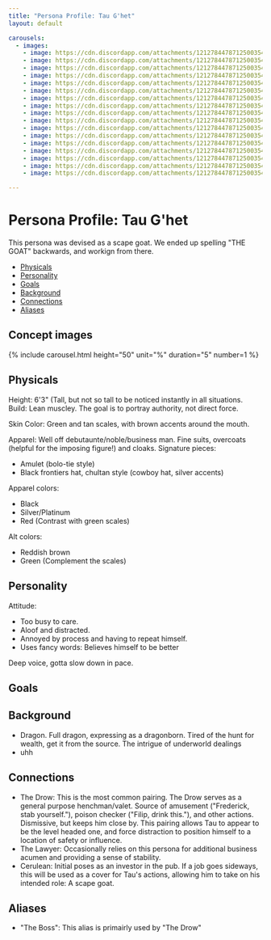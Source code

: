 ```yaml
---
title: "Persona Profile: Tau G'het"
layout: default

carousels: 
  - images:
    - image: https://cdn.discordapp.com/attachments/1212784478712500354/1212784572325171210/ba14f177-cc7b-4695-a492-487ee9d56be1.jpg?ex=65f318a6&is=65e0a3a6&hm=946903e3da07740e3a859d79258861f5db1c84416ff887e5e9f688c182741c7b&
    - image: https://cdn.discordapp.com/attachments/1212784478712500354/1212784572635553863/93863438-ca92-4501-9c8d-0e11f5fb5621.jpg?ex=65f318a6&is=65e0a3a6&hm=8ca490367f7d0a1d13f7273d48e91a835fcf7cd22c885f52238ea7b664583f68&
    - image: https://cdn.discordapp.com/attachments/1212784478712500354/1212784572912111616/3fdc6f69-98b1-47e6-8c16-0b7318109482.jpg?ex=65f318a6&is=65e0a3a6&hm=42d54b6e5b671ffb3ebb20b26683fd0a39b5cf941bf6ebd2019461d60630bcbf&
    - image: https://cdn.discordapp.com/attachments/1212784478712500354/1212784573210038282/b64d688f-2ac2-4ca4-be1d-4e6696affa7c.jpg?ex=65f318a6&is=65e0a3a6&hm=0bf6c2d9c58aef9c805a48bd54cf3a9da578cc1c30f0157a6344860516af1911&
    - image: https://cdn.discordapp.com/attachments/1212784478712500354/1212784573600235580/24ce8f9a-edd2-4c6d-b23b-f6c9f97c4284.jpg?ex=65f318a6&is=65e0a3a6&hm=9c9f6939f0805b8b09cbdf88a6e5aa7c5084428b6a2d2d32ee6cd81a546db505&
    - image: https://cdn.discordapp.com/attachments/1212784478712500354/1212784573922943006/05084aa3-1748-4e9e-a72d-9d462f059336.jpg?ex=65f318a6&is=65e0a3a6&hm=f0a104d49922934cb20bb9f7b1e634d6d51a6508e1bed53ac846e793ecc073db&
    - image: https://cdn.discordapp.com/attachments/1212784478712500354/1212784574216675338/6401a16a-23dc-4f5d-8129-75c63a695caa.jpg?ex=65f318a6&is=65e0a3a6&hm=c31d01b7ba1a00eb6cbd8f26c9ccda1a7ebdb79bee7dab47cdcae9987ee2afea&
    - image: https://cdn.discordapp.com/attachments/1212784478712500354/1212784574556274769/32ce2e9e-00a2-4571-81e6-4b1eedc77bf3.jpg?ex=65f318a7&is=65e0a3a7&hm=7265b234dfa6d9ce665249badcd2bdc52d7e8357a693ecccf05fd4e6d3d4c0dc&
    - image: https://cdn.discordapp.com/attachments/1212784478712500354/1212784574896144475/d2561869-a552-4132-8a4b-17b410b48ae4.jpg?ex=65f318a7&is=65e0a3a7&hm=f919f0b6b97534662ec72765cdf2b85f9d25837b3b6547f6cd138dc5f997d409&
    - image: https://cdn.discordapp.com/attachments/1212784478712500354/1212784575215050803/24c69f36-8619-4c01-bb40-85f38b696690.jpg?ex=65f318a7&is=65e0a3a7&hm=cb37fff45315163a6188b0fee8aa1574281313d503eeb2e58442900106776cad&
    - image: https://cdn.discordapp.com/attachments/1212784478712500354/1212784612992880650/8728c8c2-f567-4af1-8595-56c49f0091ef.jpg?ex=65f318b0&is=65e0a3b0&hm=c1ced2384ef7eceb100fa360fd278479c6da95f337f354ffb1bb7731e1ddce97&
    - image: https://cdn.discordapp.com/attachments/1212784478712500354/1212784613265768448/6240a5f4-b190-4724-be43-887c55b10c7a.jpg?ex=65f318b0&is=65e0a3b0&hm=bcf537b3e71e30c224716b1c562f64eff79f469c969fc6fcafa07e30d6a1e396&
    - image: https://cdn.discordapp.com/attachments/1212784478712500354/1212784613550854185/664fd147-29bb-4b96-b95b-079e48975631.jpg?ex=65f318b0&is=65e0a3b0&hm=e3a1bfdbd62e8448c5377defed97b543c4ebd1837e5e22d19382a4954eb6b09e&
    - image: https://cdn.discordapp.com/attachments/1212784478712500354/1212784613832003654/e717e3b3-8a8e-4bf9-87f6-3165dc3aaf14.jpg?ex=65f318b0&is=65e0a3b0&hm=fda215f4bc5d0fe6fca2ef0b0223d18f9a539265e80f6ae769157c8134e102d2&
    - image: https://cdn.discordapp.com/attachments/1212784478712500354/1212784614146318356/84d3421c-d7c1-4773-aaf2-fb95edf6d33c.jpg?ex=65f318b0&is=65e0a3b0&hm=0c718f98092a1a4511bd14b41e29f89f37b2d2bcab80ad79e5aeaa7a67ea3433&
    - image: https://cdn.discordapp.com/attachments/1212784478712500354/1212784614431793222/03fec834-d7fe-4e57-a25e-125cf0184603.jpg?ex=65f318b0&is=65e0a3b0&hm=aa01e9f4c1d79d063f7d77c6d6017ba62b366d3b5174d5ac2d25a42862cdad8b&
    - image: https://cdn.discordapp.com/attachments/1212784478712500354/1212784614712672336/4b8d25b8-08d3-48a8-963a-db546bfd0d68.jpg?ex=65f318b0&is=65e0a3b0&hm=bb9e358fcde141045762283479e5fa94b70ed1f3c17928659cd566678926eb5f&

---
```

# Persona Profile: Tau G'het

This persona was devised as a scape goat. We ended up spelling "THE GOAT" backwards, and workign from there.

<!-- START doctoc generated TOC please keep comment here to allow auto update -->
<!-- DON'T EDIT THIS SECTION, INSTEAD RE-RUN doctoc TO UPDATE -->

- [Physicals](#physicals)
- [Personality](#personality)
- [Goals](#goals)
- [Background](#background)
- [Connections](#connections)
- [Aliases](#aliases)

<!-- END doctoc generated TOC please keep comment here to allow auto update -->

## Concept images

{% include carousel.html height="50" unit="%" duration="5" number=1 %}

## Physicals

Height: 6'3" (Tall, but not so tall to be noticed instantly in all situations.
Build: Lean muscley. The goal is to portray authority, not direct force.

Skin Color:
Green and tan scales, with brown accents around the mouth.

Apparel: Well off debutaunte/noble/business man. Fine suits, overcoats (helpful for the imposing figure!) and cloaks.
Signature pieces:

- Amulet (bolo-tie style)
- Black frontiers hat, chultan style (cowboy hat, silver accents)

Apparel colors:

- Black
- Silver/Platinum
- Red (Contrast with green scales)

Alt colors:

- Reddish brown
- Green (Complement the scales)

## Personality

Attitude:

- Too busy to care.
- Aloof and distracted.
- Annoyed by process and having to repeat himself.
- Uses fancy words: Believes himself to be better

Deep voice, gotta slow down in pace.

## Goals

## Background

- Dragon. Full dragon, expressing as a dragonborn. Tired of the hunt for wealth, get it from the source. The intrigue of
  underworld dealings
- uhh

## Connections

- The Drow: This is the most common pairing. The Drow serves as a general purpose henchman/valet. Source of amusement
  ("Frederick, stab yourself."), poison checker ("Filip, drink this."), and other actions. Dismissive, but keeps him
   close by. This pairing allows Tau to appear to be the level headed one, and force distraction to position himself to
   a location of safety or influence.
- The Lawyer: Occasionally relies on this persona for additional business acumen and providing a sense of stability.
- Cerulean: Initial poses as an investor in the pub. If a job goes sideways, this will be used as a cover for Tau's
  actions, allowing him to take on his intended role: A scape goat.

## Aliases

- "The Boss": This alias is primairly used by "The Drow"
